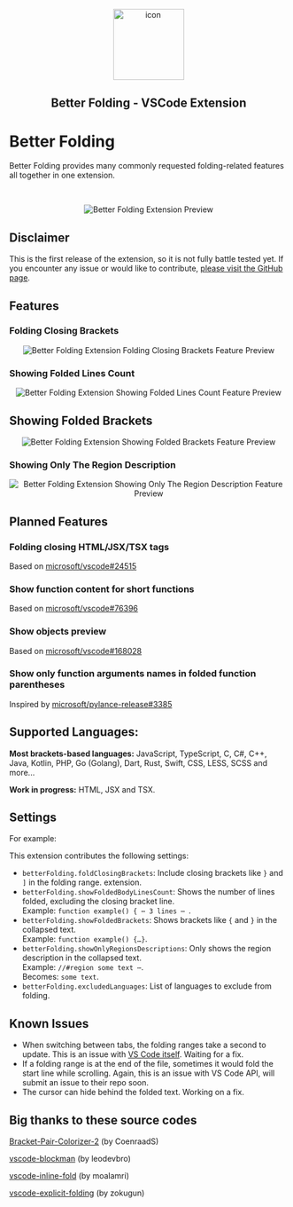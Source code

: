 <p align="center">
    <img width="128" alt="icon" src="https://raw.githubusercontent.com/mtbaqer/vscode-better-folding/main/demo-media/icon/icon_large.png">
</p>

<h2 align="center"> Better Folding - VSCode Extension </h2>

# Better Folding

Better Folding provides many commonly requested folding-related features all together in one extension. 

</br>

<p align="center">
<img
  src="https://raw.githubusercontent.com/mtbaqer/vscode-better-folding/main/demo-media/images/Preview.png"
  alt="Better Folding Extension Preview"
/>
</p>

## Disclaimer
This is the first release of the extension, so it is not fully battle tested yet. If you encounter any issue or would like to contribute, [please visit the GitHub page](https://github.com/mtbaqer/vscode-better-folding).

## Features
### Folding Closing Brackets

<p align="center">
<img
  src="https://raw.githubusercontent.com/mtbaqer/vscode-better-folding/main/demo-media/images/closingBrackets.png"
  alt="Better Folding Extension Folding Closing Brackets Feature Preview"
/>
</p>


### Showing Folded Lines Count

<p align="center">
<img
  src="https://raw.githubusercontent.com/mtbaqer/vscode-better-folding/main/demo-media/images/lineCount.png"
  alt="Better Folding Extension Showing Folded Lines Count Feature Preview"
/>
</p>

## Showing Folded Brackets

<p align="center">
<img
  src="https://raw.githubusercontent.com/mtbaqer/vscode-better-folding/main/demo-media/images/showFoldedBrackets.png"
  alt="Better Folding Extension Showing Folded Brackets Feature Preview"
/>
</p>

### Showing Only The Region Description

<p align="center">
<img
  src="https://raw.githubusercontent.com/mtbaqer/vscode-better-folding/main/demo-media/images/regions.png"
  alt="Better Folding Extension Showing Only The Region Description Feature Preview"
/>
</p>

## Planned Features

### Folding closing HTML/JSX/TSX tags
Based on [microsoft/vscode#24515](https://github.com/microsoft/vscode/issues/24515)

### Show function content for short functions
Based on [microsoft/vscode#76396](https://github.com/microsoft/vscode/issues/76396)

### Show objects preview
Based on [microsoft/vscode#168028](https://github.com/microsoft/vscode/issues/168028)

### Show only function arguments names in folded function parentheses

Inspired by [microsoft/pylance-release#3385](https://github.com/microsoft/pylance-release/issues/3385)

## Supported Languages:
**Most brackets-based languages:** JavaScript, TypeScript, C, C#, C++, Java, Kotlin, PHP, Go (Golang), Dart, Rust, Swift, CSS, LESS, SCSS and more...

**Work in progress:** HTML, JSX and TSX.

## Settings

For example:

This extension contributes the following settings:

- `betterFolding.foldClosingBrackets`: Include closing brackets like `}` and `]` in the folding range. extension.
- `betterFolding.showFoldedBodyLinesCount`: Shows the number of lines folded, excluding the closing bracket line.
<br />Example: `function example() { ⋯ 3 lines ⋯ `.
- `betterFolding.showFoldedBrackets`: 
Shows brackets like `{` and `}` in the collapsed text.
<br />Example: `function example() {…}`.
- `betterFolding.showOnlyRegionsDescriptions`: Only shows the region description in the collapsed text. 
<br />Example: `//#region some text ⋯`.
<br />Becomes: `some text`.
- `betterFolding.excludedLanguages`: List of languages to exclude from folding.

## Known Issues

- When switching between tabs, the folding ranges take a second to update. This is an issue with [VS Code itself](https://github.com/microsoft/vscode/issues/154977). Waiting for a fix.
- If a folding range is at the end of the file, sometimes it would fold the start line while scrolling. Again, this is an issue with VS Code API, will submit an issue to their repo soon.
- The cursor can hide behind the folded text. Working on a fix.

## Big thanks to these source codes
[Bracket-Pair-Colorizer-2](https://github.com/CoenraadS/Bracket-Pair-Colorizer-2) (by CoenraadS)

[vscode-blockman](https://github.com/leodevbro/vscode-blockman) (by leodevbro)

[vscode-inline-fold](https://github.com/moalamri/vscode-inline-fold) (by moalamri)

[vscode-explicit-folding](https://github.com/zokugun/vscode-explicit-folding) (by zokugun)